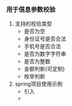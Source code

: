 ### 用于信息参数校验

1. 支持的校验类型
   * 是否为空
   * 身份证号是否合法
   * 手机号是否合法
   * 是否为数字字符串
   * 是否为整数
   * 金额判断(可定制)
   * 枚举判断
2. spring项目使用示例
   * 引入
   `` ``
   * 